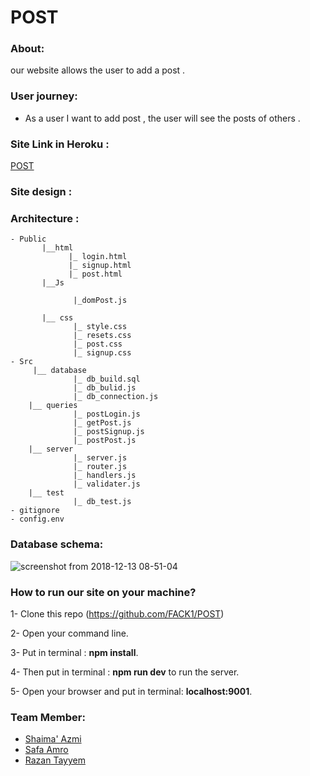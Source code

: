 
# POST

### About:
our website allows the user to add a post .
### User journey:
 - As a user I want to add post , the user will see the posts of others  .
### Site Link in Heroku :
[POST](https://postpro.herokuapp.com/)
### Site design :

### Architecture :
```
- Public
       |__html
             |_ login.html
             |_ signup.html
             |_ post.html
       |__Js
            
              |_domPost.js
             
       |__ css
              |_ style.css
              |_ resets.css
              |_ post.css
              |_ signup.css
- Src
     |__ database
              |_ db_build.sql
              |_ db_bulid.js
              |_ db_connection.js
    |__ queries
              |_ postLogin.js
              |_ getPost.js
              |_ postSignup.js
              |_ postPost.js
    |__ server
              |_ server.js
              |_ router.js
              |_ handlers.js
              |_ validater.js
    |__ test
              |_ db_test.js
- gitignore
- config.env
```

### Database schema:

![screenshot from 2018-12-13 08-51-04](https://user-images.githubusercontent.com/37650536/49920849-4d832500-fe71-11e8-93d3-287e2e472e70.png)






 ### How to run our site on your machine?

1- Clone this repo (https://github.com/FACK1/POST)

2- Open your command line.

3- Put in terminal : **npm install**.

4- Then put in terminal : **npm run dev** to run the server.

5- Open your browser and put in terminal: **localhost:9001**.



### Team Member:

- [Shaima' Azmi](https://github.com/shaima96)
- [Safa Amro](https://github.com/safaaamro)
- [Razan Tayyem](https://github.com/RazanTayyem)
